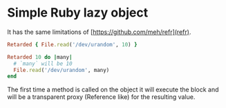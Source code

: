 Simple Ruby lazy object
=======================

It has the same limitations of [https://github.com/meh/refr](refr).

```ruby
Retarded { File.read('/dev/urandom', 10) }

Retarded 10 do |many|
  # `many` will be 10
  File.read('/dev/urandom', many)
end
```

The first time a method is called on the object it will execute the block and
will be a transparent proxy (Reference like) for the resulting value.
